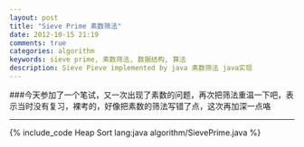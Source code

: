 ```yaml
---
layout: post
title: "Sieve Prime 素数筛法"
date: 2012-10-15 21:19
comments: true
categories: algorithm
keywords: sieve prime, 素数筛法, 数据结构, 算法
description: Sieve Pieve implemented by java 素数筛法 java实现
---
```

###今天参加了一个笔试，又一次出现了素数的问题，再次把筛法重温一下吧，表示当时没有复习，裸考的，好像把素数的筛法写错了点，这次再加深一点咯

----------

<!-- more -->

{% include_code Heap Sort lang:java algorithm/SievePrime.java %}
